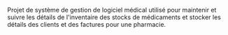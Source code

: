 Projet de système de gestion de logiciel médical utilisé pour maintenir et suivre les détails de l'inventaire des stocks de médicaments et stocker les détails des clients et des factures pour une pharmacie.
